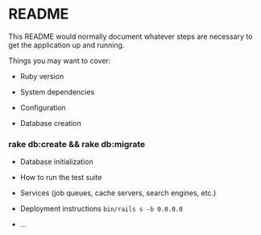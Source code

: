 # README

This README would normally document whatever steps are necessary to get the
application up and running.

Things you may want to cover:

* Ruby version

* System dependencies

* Configuration

* Database creation
### rake db:create && rake db:migrate
* Database initialization

* How to run the test suite

* Services (job queues, cache servers, search engines, etc.)

* Deployment instructions
`bin/rails s -b 0.0.0.0`
* ...
